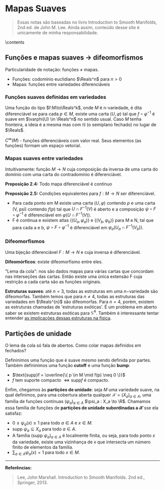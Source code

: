 # Mapas Suaves

 > Essas notas são baseadas no livro Introduction to Smooth Manifolds, 2nd ed. de John M. Lee. Ainda assim, conteúdo desse site é unicamente de minha responsabilidade.

\contents

## Funções e mapas suaves $→$ difeomorfismos

Particularidade de notação: funções $\neq$ mapas.
 - Funções: codomínio euclidiano $\Reals^n$ para $n>0$
 - Mapas: funções entre variedades diferenciáveis 
  
### Funções suaves definidas em variedades
Uma função do tipo $f:M\to\Reals^k$, onde $M$ é n-variedade, é dita diferenciável se para cada $p\in M$, existe uma carta $(U, \varphi)$ tal que $f \circ \varphi^{-1}$ é suave em $\varphi(U) \in \Reals^n$ no sentido usual. Caso $M$ tenha fronteira, a ideia é a mesma mas com $\mathbb{H}$ (o semiplano fechado) no lugar de $\Reals$. 

$C^{\infty}(M)$ - funções diferenciáveis com valor real. Seus elementos (as funções) formam um espaço vetorial.

### Mapas suaves entre variedades
Intuitivamente: função $M\to N$ cuja composição da inversa de uma carta do domínio com uma carta do contradomínio é diferenciável.

**Preposição 2.4:**  Todo mapa diferenciável é contínuo

**Preposição 2.5:** Condições equivalentes para $f:M\to N$ ser diferenciável.
 - Para cada ponto em M existe uma carta $(U, \varphi)$ contendo $p$ e uma carta (V, psi) contendo $f(p)$ tal que $U \cap F^{-1}(V)$ é aberto e a composição $\psi \circ F \circ \varphi^{-1}$ é diferenciável em $\varphi(U \cap F^{-1}(V))$.
 - F é contínua e existem atlas $\lbrace (U_a,\varphi_a)\rbrace$ e $\lbrace (V_b,\psi_b)\rbrace$ para M e N, tal que para cada a e b, $\psi \circ F \circ \varphi^{-1}$ é diferenciável em $\varphi_a(U_a \cap F^{-1}(V_b))$.

### Difeomorfismos
Uma bijeção diferenciável $F: M\to N$ e cuja inversa é diferenciável.

**Difeomórficos**: existe difeomorfismo entre eles.

"Lema da cola": nos são dados mapas para várias cartas que concordam nas interseções das cartas. Então existe uma única extensão F cuja restrição a cada carta são as funções originais.

**Estruturas suaves**: até $n=3$, todas as estruturas em uma $n-$variedade são difeomorfas. Também temos que para $n\neq4$, todas as estruturas das variedades em $\Reals^{n}$ são difeomorfas. Para $n=4$, porém, existem as estruturas chamadas de 'estruturas exóticas'. É um problema em aberto saber se existem estruturas exóticas para $\mathbb{S}^4$. Também é interessante tentar entender [as implicações dessas estruturas na física][nlab-física].

## Partições de unidade

O lema da cola só fala de abertos. Como colar mapas definidos em fechados?

Defininimos uma função que é suave mesmo sendo definida por partes. Também defininimos uma função **cutoff** e uma função **bump**:

- $\text{supp}f = \overline{\{ p \in M \mid f(p) \neq 0 \}}$
- $f$ tem suporte compacto $\iff \text{supp}f$ é compacto.

Enfim, chegamos às **partições de unidade**: seja $M$ uma variedade suave, na qual definimos, para uma cobertura aberta qualquer $\mathcal{X} = \lparen X_a \rparen_{a \in A}$, uma família de funções contínuas $(\psi_a)_{a\in A}$ $\psi_a : X_a \to \R$. Chamamos essa família de funções de **partições de unidade subordinadas a $\mathcal{X}$** sse ela satisfaz:
+ $0 \le \psi_a (x) \le 1$ para todo $a \in A$ e $x \in M$.
+ $\text{supp }\psi_a \subseteq X_a$ para todo $a \in A$.
+ A família $(\text{supp }\psi_a)_{a \in A}$ é localmente finita, ou seja, para todo ponto $x$ da variedade, existe uma vizinhança de $x$ que intersecta um número finito de elementos da família.
+ $\sum_{a \in A} \psi_a(x) = 1$ para todo $x \in M$.
<!-- 
**Teorema 2.23 (Existência de Partições de Unidade)**
: Suponha que $M$ seja uma variedade suave com ou sem fronteira, e $\mathcal{X} = \lparen X_a\rparen_{a\in A}$ *qualquer* cobertura aberta indexada de $M$. Então *existe uma partição de unidade suave subordinada a $\mathcal{X}$*.

**Prova**  
Cada conjunto $X_a$ é uma variedade suave por si só, e portanto possui uma base $\mathcal{B} _a$ de bolas de coordenadas regulares. Também temos que a união $\mathcal{B} = \bigcup _{a} \mathcal{B} _a$ dessas bases é uma base para a topologia de $M$, e com seus elementos podemos construir um refinamento contável e localmente finito $\{B_i\}$ da cobertura $\mathcal{X}$. Outra propriedade é que a cobertura $\{\bar{B_i} \}$ também é localmente finita. 
Para cada $i$, o fato de $B_i$ ser uma bola de coordenadas regular em algum $X_a$ garante que existe uma bola de coordenadas $B_i' \subseteq X_a$ tal que $B_i' \supseteq \bar{B} _i$, e uma carta suave $\varphi_i : B_i' \to \Reals^n$ com a propriedade que $\varphi_i(\bar{B} _i) = \bar{B} _{r_i}(0)$ e $\varphi_i(B_i') = B _{r'_i}(0)$ para um par $r_i < r_i'$.
Agora, para cada $i$, definimos uma função $f_i:M\to \Reals$ como:

$$
f_i = \begin{cases}
   H_i \circ \varphi_i  &\text{em } B_i'\\
   0                    &\text{em } M\setminus \bar{B}_i \\
\end{cases}
$$

Onde $H_i:\Reals^n \to \Reals$ é uma função suave que é positiva se em $B_{r_i}(0)$ e zero se fora dessa bola aberta, como a função bump. No conjunto $B_i'\smallsetminus \bar{B} _i$, onde as duas definições se aplicam, as duas definições correspondem à função constante zero, de forma que $f_i$ é bem definida e suave, e $\text{supp }f_i = \bar{B} _i$. -->

 

 --- 
**Referências:**  
> Lee, John Marshall. Introduction to Smooth Manifolds. 2nd ed., Springer, 2013.



[nlab-física]: https://ncatlab.org/nlab/show/exotic+smooth+structure#ReferencesForApplicationsToPhysics

